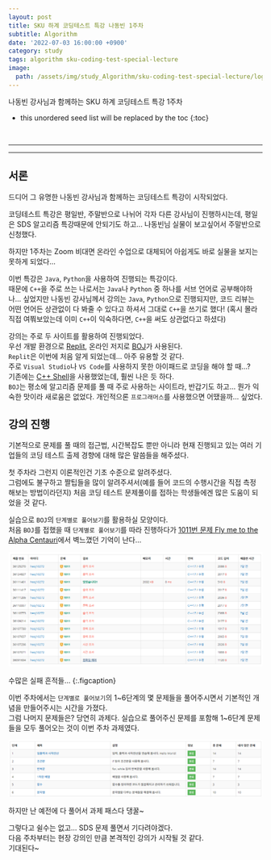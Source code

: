 ```yaml
---
layout: post
title: SKU 하계 코딩테스트 특강 나동빈 1주차
subtitle: Algorithm
date: '2022-07-03 16:00:00 +0900'
category: study
tags: algorithm sku-coding-test-special-lecture
image:
  path: /assets/img/study_Algorithm/sku-coding-test-special-lecture/logo.png
---
```


나동빈 강사님과 함께하는 SKU 하계 코딩테스트 특강 1주차

<!--more-->

* this unordered seed list will be replaced by the toc
{:toc}

<br>
<hr/>
<hr/>

## 서론

드디어 그 유명한 나동빈 강사님과 함께하는 코딩테스트 특강이 시작되었다.

코딩테스트 특강은 평일반, 주말반으로 나뉘어 각자 다른 강사님이 진행하시는데, 평일은 SDS 알고리즘 특강때문에 안되기도 하고... 나동빈님 실물이 보고싶어서 주말반으로 신청했다.

하지만 1주차는 Zoom 비대면 온라인 수업으로 대체되어 아쉽게도 바로 실물을 보지는 못하게 되었다...

이번 특강은 `Java`, `Python`을 사용하여 진행되는 특강이다.<br>
때문에 `C++`을 주로 쓰는 나로서는 `Java`나 `Python` 중 하나를 서브 언어로 공부해야하나... 싶었지만 나동빈 강사님께서 강의는 `Java`, `Python`으로 진행되지만, 코드 리뷰는 어떤 언어든 상관없이 다 봐줄 수 있다고 하셔서 그대로 `C++`을 쓰기로 했다! (혹시 몰라 직접 여쭤보았는데 이미 `C++`이 익숙하다면, `C++`을 써도 상관없다고 하셨다)

강의는 주로 두 사이트를 활용하여 진행되었다.<br>
우선 개발 환경으로 [Replit](https://replit.com/), 온라인 저지로 [BOJ](https://www.acmicpc.net/)가 사용된다.<br>
`Replit`은 이번에 처음 알게 되었는데... 아주 유용할 것 같다.<br>
주로 `Visual Studio`나  `VS Code`를 사용하지 못한 아이패드로 코딩을 해야 할 때...?<br>
기존에는 [C++ Shell](http://cpp.sh/)을 사용했었는데, 훨씬 나은 듯 하다.<br>
`BOJ`는 평소에 알고리즘 문제를 풀 때 주로 사용하는 사이트라, 반갑기도 하고... 뭔가 익숙한 맛이라 새로움은 없었다.
개인적으론 `프로그래머스`를 사용했으면 어땠을까... 싶었다.<br>

## 강의 진행

기본적으로 문제를 풀 때의 접근법, 시간복잡도 뿐만 아니라 현재 진행되고 있는 여러 기업들의 코딩 테스트 출제 경향에 대해 많은 말씀들을 해주셨다.

첫 주차라 그런지 이론적인건 기초 수준으로 알려주셨다.<br>
그럼에도 불구하고 짤팁들을 많이 알려주셔서(예를 들어 코드의 수행시간을 직접 측정해보는 방법이라던지) 처음 코딩 테스트 문제풀이를 접하는 학생들에겐 많은 도움이 되었을 것 같다.

실습으로 `BOJ`의 `단계별로 풀어보기`를 활용하실 모양이다.<br>
처음 `BOJ`를 접했을 때 `단계별로 풀어보기`를 따라 진행하다가 [1011번 문제 Fly me to the Alpha Centauri](https://www.acmicpc.net/problem/1011)에서 벽느꼈던 기억이 난다...

![BOJ_1011](/assets/img/study_Algorithm/sku-coding-test-special-lecture/boj_1011.png)

수많은 실패 흔적들...
{:.figcaption}

이번 주차에서는 `단계별로 풀어보기`의 1~6단계의 몇 문제들을 풀어주시면서 기본적인 개념을 만들어주시는 시간을 가졌다.<br>
그럼 나머지 문제들은?
당연히 과제다.
실습으로 풀어주신 문제를 포함해 1~6단계 문제들을 모두 풀어오는 것이 이번 주차 과제였다.

![1to6](/assets/img/study_Algorithm/sku-coding-test-special-lecture/1to6.png)

하지만 난 예전에 다 풀어서 과제 패스다 댕꿀~

그렇다고 쉴수는 없고... SDS 문제 풀면서 기다려야겠다.<br>
다음 주차부터는 현장 강의인 만큼 본격적인 강의가 시작될 것 같다.<br>
기대된다~


